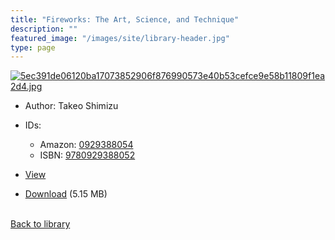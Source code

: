 ```yaml
---
title: "Fireworks: The Art, Science, and Technique"
description: ""
featured_image: "/images/site/library-header.jpg"
type: page
---
```


<a href="https://drive.google.com/file/d/1TVIFknlkzjnHAb6u5Ix4HKfMlp2TVp_l/view" target="_blank">![5ec391de06120ba17073852906f876990573e40b53cefce9e58b11809f1ea2d4.jpg](/images/library/5ec391de06120ba17073852906f876990573e40b53cefce9e58b11809f1ea2d4.jpg)</a>
* Author: Takeo Shimizu
* IDs:
  * Amazon: <a href="https://www.amazon.com/dp/0929388054" target="_blank">0929388054</a>
  * ISBN: <a href="https://www.worldcat.org/isbn/9780929388052" target="_blank">9780929388052</a>
* <a href="https://drive.google.com/file/d/1TVIFknlkzjnHAb6u5Ix4HKfMlp2TVp_l/view" target="_blank">View</a>

* [Download](https://drive.google.com/uc?export=download&id=1TVIFknlkzjnHAb6u5Ix4HKfMlp2TVp_l) (5.15 MB)

<br />[Back to library](/library/)
